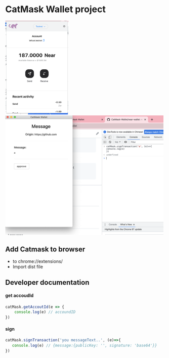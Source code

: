 # CatMask Wallet project

<img width="200" src="/readme/overView.png" />
<img width="500" src="/readme/message.png" />

## Add Catmask to browser
* to chrome://extensions/
* Import dist file
## Developer documentation

#### get accoudId
```js
catMask.getAccoutId(e => {
    console.log(e) // accoundID
})
```
 #### sign
 ```js
catMask.signTransaction('you messageText..', (e)=>{
    console.log(e) // {message:{publicKey: '', signature: 'base64'}}
})
 ```

